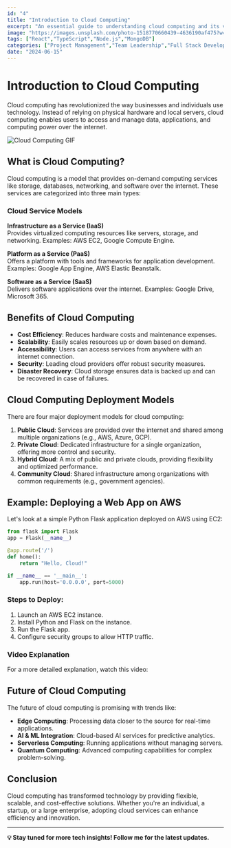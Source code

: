 ```yaml
---
id: "4"
title: "Introduction to Cloud Computing"
excerpt: "An essential guide to understanding cloud computing and its various service models."
image: "https://images.unsplash.com/photo-1518770660439-4636190af475?w=800&auto=format&fit=crop&q=60"
tags: ["React","TypeScript","Node.js","MongoDB"]
categories: ["Project Management","Team Leadership","Full Stack Development"]
date: "2024-06-15"
---
```


# Introduction to Cloud Computing

Cloud computing has revolutionized the way businesses and individuals use technology. Instead of relying on physical hardware and local servers, cloud computing enables users to access and manage data, applications, and computing power over the internet.


![Cloud Computing GIF](https://media.giphy.com/media/l0HlNQ03J5JxX6lva/giphy.gif)

## What is Cloud Computing?
Cloud computing is a model that provides on-demand computing services like storage, databases, networking, and software over the internet. These services are categorized into three main types:

### Cloud Service Models

**Infrastructure as a Service (IaaS)**  
Provides virtualized computing resources like servers, storage, and networking. Examples: AWS EC2, Google Compute Engine.  

**Platform as a Service (PaaS)**  
Offers a platform with tools and frameworks for application development. Examples: Google App Engine, AWS Elastic Beanstalk.  

**Software as a Service (SaaS)**  
Delivers software applications over the internet. Examples: Google Drive, Microsoft 365.  

## Benefits of Cloud Computing
- **Cost Efficiency**: Reduces hardware costs and maintenance expenses.
- **Scalability**: Easily scales resources up or down based on demand.
- **Accessibility**: Users can access services from anywhere with an internet connection.
- **Security**: Leading cloud providers offer robust security measures.
- **Disaster Recovery**: Cloud storage ensures data is backed up and can be recovered in case of failures.

## Cloud Computing Deployment Models
There are four major deployment models for cloud computing:

1. **Public Cloud**: Services are provided over the internet and shared among multiple organizations (e.g., AWS, Azure, GCP).
2. **Private Cloud**: Dedicated infrastructure for a single organization, offering more control and security.
3. **Hybrid Cloud**: A mix of public and private clouds, providing flexibility and optimized performance.
4. **Community Cloud**: Shared infrastructure among organizations with common requirements (e.g., government agencies).

## Example: Deploying a Web App on AWS
Let's look at a simple Python Flask application deployed on AWS using EC2:

```python
from flask import Flask
app = Flask(__name__)

@app.route('/')
def home():
    return "Hello, Cloud!"

if __name__ == '__main__':
    app.run(host='0.0.0.0', port=5000)
```

### Steps to Deploy:
1. Launch an AWS EC2 instance.
2. Install Python and Flask on the instance.
3. Run the Flask app.
4. Configure security groups to allow HTTP traffic.

### Video Explanation
For a more detailed explanation, watch this video:


## Future of Cloud Computing
The future of cloud computing is promising with trends like:
- **Edge Computing**: Processing data closer to the source for real-time applications.
- **AI & ML Integration**: Cloud-based AI services for predictive analytics.
- **Serverless Computing**: Running applications without managing servers.
- **Quantum Computing**: Advanced computing capabilities for complex problem-solving.

## Conclusion
Cloud computing has transformed technology by providing flexible, scalable, and cost-effective solutions. Whether you're an individual, a startup, or a large enterprise, adopting cloud services can enhance efficiency and innovation.

---

**💡 Stay tuned for more tech insights! Follow me for the latest updates.**

